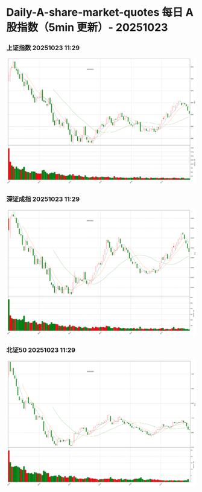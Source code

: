 
# Daily-A-share-market-quotes 每日 A 股指数（5min 更新）- 20251023

### 上证指数 20251023 11:29
![](./fig/2025/10/20251023-sh000001.png)

### 深证成指 20251023 11:29
![](./fig/2025/10/20251023-sz399001.png)

### 北证50 20251023 11:29
![](./fig/2025/10/20251023-bj899050.png)
